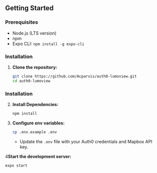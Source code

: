 ## Getting Started

### Prerequisites

- Node.js (LTS version)
- npm
- Expo CLI: `npm install -g expo-cli`

### Installation

1. **Clone the repository:**
   ```bash
   git clone https://github.com/Acparvis/auth0-lumoview.git
   cd auth0-lumoview
   ```

### Installation

2. **Install Dependencies:**

   ```bash
   npm install
   ```

4. **Configure env variables:**
   ```bash
   cp .env.example .env
   ```
   - Update the `.env` file with your Auth0 credentials and Mapbox API key.

4**Start the development server:**
   ```bash
   expo start
   ```
